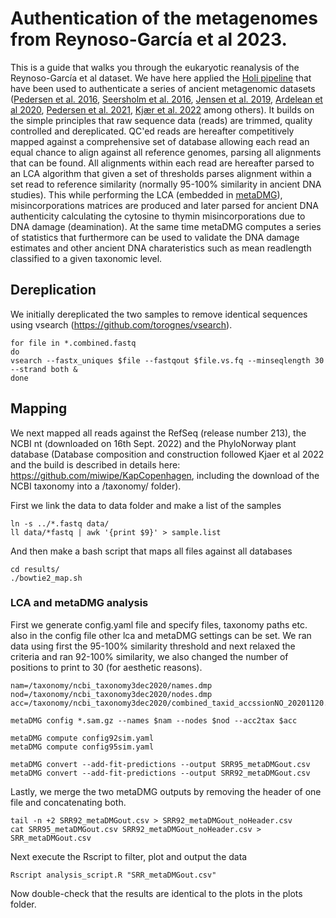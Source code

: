 # Authentication of the metagenomes from Reynoso-García et al 2023.

This is a guide that walks you through the eukaryotic reanalysis of the Reynoso-García et al dataset. We have here applied the [Holi pipeline](https://github.com/ancient-eDNA/Holi) that have been used to authenticate a series of ancient metagenomic datasets ([Pedersen et al. 2016](https://www.nature.com/articles/nature19085), [Seersholm et al. 2016](https://doi.org/10.1038/ncomms13389), [Jensen et al. 2019](https://doi.org/10.1038/s41467-019-13549-9), [Ardelean et al 2020](https://doi.org/10.1038/s41586-020-2509-0), [Pedersen et al. 2021](https://doi.org/10.1093/molbev/msab351), [Kjær et al. 2022](https://doi.org/10.1038/s41586-022-05453-y) among others). It builds on the simple principles that raw sequence data (reads) are trimmed, quality controlled and dereplicated. QC'ed reads are hereafter competitively mapped against a comprehensive set of database allowing each read an equal chance to align against all reference genomes, parsing all alignments that can be found. All alignments within each read are hereafter parsed to an LCA algorithm that given a set of thresholds parses alignment within a set read to reference similarity (normally 95-100% similarity in ancient DNA studies). This while performing the LCA (embedded in [metaDMG](https://github.com/metaDMG-dev/metaDMG-core)), misincorporations matrices are produced and later parsed for ancient DNA authenticity calculating the cytosine to thymin misincorporations due to DNA damage (deamination). 
At the same time metaDMG computes a series of statistics that furthermore can be used to validate the DNA damage estimates and other ancient DNA charateristics such as mean readlength classified to a given taxonomic level. 

## Dereplication

We initially dereplicated the two samples to remove identical sequences using vsearch (https://github.com/torognes/vsearch).

```
for file in *.combined.fastq
do
vsearch --fastx_uniques $file --fastqout $file.vs.fq --minseqlength 30 --strand both &
done
```
## Mapping
We next mapped all reads against the RefSeq (release number 213), the NCBI nt (downloaded on 16th Sept. 2022) and the PhyloNorway plant database (Database composition and construction followed Kjaer et al 2022 and the build is described in details here: https://github.com/miwipe/KapCopenhagen, including the download of the NCBI taxonomy into a /taxonomy/ folder).

First we link the data to data folder and make a list of the samples 

```
ln -s ../*.fastq data/
ll data/*fastq | awk '{print $9}' > sample.list
```

And then make a bash script that maps all files against all databases

```
cd results/
./bowtie2_map.sh
```
### LCA and metaDMG analysis 

First we generate config.yaml file and specify files, taxonomy paths etc. also in the config file other lca and metaDMG settings can be set. We ran data using first the 95-100% similarity threshold and next relaxed the criteria and ran 92-100% similarity, we also changed the number of positions to print to 30 (for aesthetic reasons). 
```
nam=/taxonomy/ncbi_taxonomy3dec2020/names.dmp
nod=/taxonomy/ncbi_taxonomy3dec2020/nodes.dmp
acc=/taxonomy/ncbi_taxonomy3dec2020/combined_taxid_accssionNO_20201120.gz
```


```
metaDMG config *.sam.gz --names $nam --nodes $nod --acc2tax $acc

metaDMG compute config92sim.yaml
metaDMG compute config95sim.yaml

metaDMG convert --add-fit-predictions --output SRR95_metaDMGout.csv
metaDMG convert --add-fit-predictions --output SRR92_metaDMGout.csv
```
Lastly, we merge the two metaDMG outputs by removing the header of one file and concatenating both.

```
tail -n +2 SRR92_metaDMGout.csv > SRR92_metaDMGout_noHeader.csv
cat SRR95_metaDMGout.csv SRR92_metaDMGout_noHeader.csv > SRR_metaDMGout.csv
```

Next execute the Rscript to filter, plot and output the data
```
Rscript analysis_script.R "SRR_metaDMGout.csv"

```
Now double-check that the results are identical to the plots in the plots folder. 





